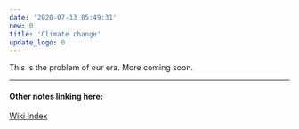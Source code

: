 ```yaml
---
date: '2020-07-13 05:49:31'
new: 0
title: 'Climate change'
update_logo: 0
---
```

This is the problem of our era. More coming soon.

---
#### Other notes linking here:

[Wiki Index](/index/)
